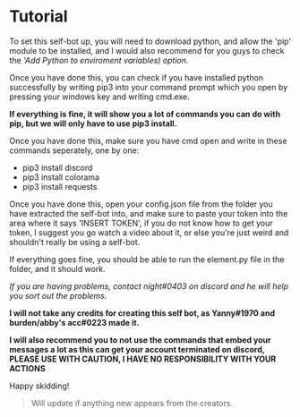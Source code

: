 # Tutorial

To set this self-bot up, you will need to download python, and allow the 'pip' module to be installed, and I would also recommend for you guys to check the *'Add Python to enviroment variables) option.*

Once you have done this, you can check if you have installed python successfully by writing pip3 into your command prompt which you open by pressing your windows key and writing cmd.exe. 

**If everything is fine, it will show you a lot of commands you can do with pip, but we will only have to use pip3 install.**

Once you have done this, make sure you have cmd open and write in these commands seperately, one by one:
* pip3 install discord
* pip3 install colorama
* pip3 install requests

Once you have done this, open your config.json file from the folder you have extracted the self-bot into, and make sure to paste your token into the area where it says 'INSERT TOKEN', if you do not know how to get your token, I suggest you go watch a video about it, or else you're just weird and shouldn't really be using a self-bot.

If everything goes fine, you should be able to run the element.py file in the folder, and it should work. 

*If you are having problems, contact night#0403 on discord and he will help you sort out the problems.*

**I will not take any credits for creating this self bot, as Yanny#1970 and burden/abby's acc#0223 made it.**

**I will also recommend you to not use the commands that embed your messages a lot as this can get your account terminated on discord, PLEASE USE WITH CAUTION, I HAVE NO RESPONSIBILITY WITH YOUR ACTIONS**

Happy skidding!

> Will update if anything new appears from the creators.
